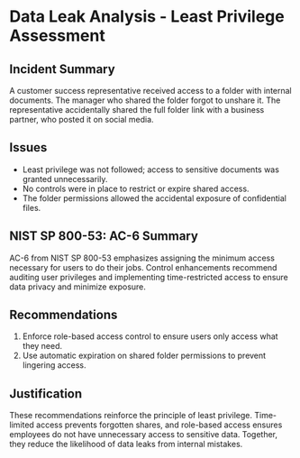 # Data Leak Analysis - Least Privilege Assessment

## Incident Summary
A customer success representative received access to a folder with internal documents. The manager who shared the folder forgot to unshare it. The representative accidentally shared the full folder link with a business partner, who posted it on social media.

## Issues
- Least privilege was not followed; access to sensitive documents was granted unnecessarily.
- No controls were in place to restrict or expire shared access.
- The folder permissions allowed the accidental exposure of confidential files.

## NIST SP 800-53: AC-6 Summary
AC-6 from NIST SP 800-53 emphasizes assigning the minimum access necessary for users to do their jobs. Control enhancements recommend auditing user privileges and implementing time-restricted access to ensure data privacy and minimize exposure.

## Recommendations
1. Enforce role-based access control to ensure users only access what they need.
2. Use automatic expiration on shared folder permissions to prevent lingering access.

## Justification
These recommendations reinforce the principle of least privilege. Time-limited access prevents forgotten shares, and role-based access ensures employees do not have unnecessary access to sensitive data. Together, they reduce the likelihood of data leaks from internal mistakes.
